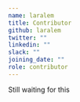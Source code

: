 ```yaml
---
name: laralem
title: Contributor
github: laralem
twitter: ""
linkedin: ""
slack: ""
joining_date: ""
role: contributor
---
```


Still waiting for this
